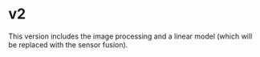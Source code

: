 # v2

This version includes the image processing and a linear model (which will be replaced with the sensor fusion).
